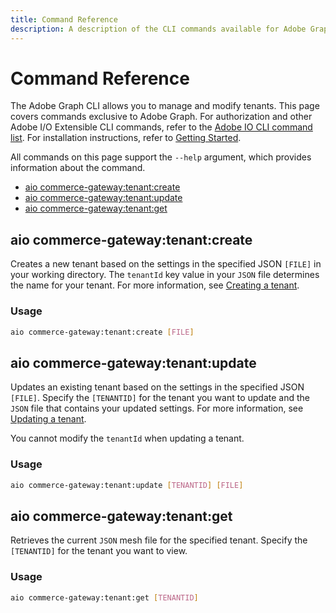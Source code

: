 ```yaml
---
title: Command Reference
description: A description of the CLI commands available for Adobe Graph.
---
```


# Command Reference

The Adobe Graph CLI allows you to manage and modify tenants. This page covers commands exclusive to Adobe Graph. For authorization and other Adobe I/O Extensible CLI commands, refer to the [Adobe IO CLI command list]. For installation instructions, refer to [Getting Started].

All commands on this page support the `--help` argument, which provides information about the command.

-  [aio commerce-gateway:tenant:create](aio_commerce-gateway:tenant:create)
-  [aio commerce-gateway:tenant:update](#aio_commerce-gateway:tenant:update)
-  [aio commerce-gateway:tenant:get](#aio_commerce-gateway:tenant:get)

## aio commerce-gateway:tenant:create

Creates a new tenant based on the settings in the specified JSON `[FILE]` in your working directory. The `tenantId` key value in your `JSON` file determines the name for your tenant. For more information, see [Creating a tenant].

### Usage

```bash
aio commerce-gateway:tenant:create [FILE]
```

## aio commerce-gateway:tenant:update

Updates an existing tenant based on the settings in the specified JSON `[FILE]`. Specify the `[TENANTID]` for the tenant you want to update and the `JSON` file that contains your updated settings. For more information, see [Updating a tenant].

<InlineAlert variant="info" slots="text"/>

You cannot modify the `tenantId` when updating a tenant.

### Usage

```bash
aio commerce-gateway:tenant:update [TENANTID] [FILE]
```

## aio commerce-gateway:tenant:get

Retrieves the current `JSON` mesh file for the specified tenant. Specify the `[TENANTID]` for the tenant you want to view.

### Usage

```bash
aio commerce-gateway:tenant:get [TENANTID]
```

<!-- Link Definitions -->
[Getting Started]:getting-started.md
[Adobe IO CLI command list]:https://github.com/adobe/aio-cli#commands
[Creating a tenant]:create-tenant.md
[Updating a tenant]:create-tenant.md#update_an_existing_tenant

